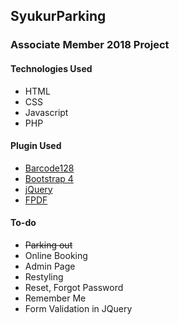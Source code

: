 ## SyukurParking
### Associate Member 2018 Project

#### Technologies Used
* HTML
* CSS
* Javascript
* PHP

#### Plugin Used
* [Barcode128](http://datainflow.com/generate-barcode-php/)
* [Bootstrap 4](http://getbootstrap.com)
* [jQuery](https://jquery.com)
* [FPDF](http://www.fpdf.org/)

#### To-do
* ~~Parking out~~
* Online Booking
* Admin Page
* Restyling
* Reset, Forgot Password
* Remember Me
* Form Validation in JQuery